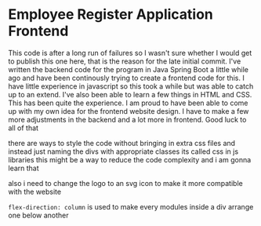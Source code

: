 # Employee Register Application Frontend

This code is after a long run of failures so I wasn't sure whether I would get to publish this one here, that is the reason for the late initial commit. I've written the backend code for the program in Java Spring Boot a little while ago and have been continously trying to create a frontend code for this. I have little experience in javascript so this took a while but was able to catch up to an extend. I've also been able to learn a few things in HTML and CSS. This has been quite the experience. I am proud to have been able to come up with my own idea for the frontend website design. I have to make a few more adjustments in the backend and a lot more in frontend. Good luck  to all of that


there are ways to style the code without bringing in extra css files and instead just naming the divs with appropriate classes its called css in js libraries this might be a way to reduce the code complexity and i am gonna learn that

also i need to change the logo to an svg icon to make it more compatible with the website

```flex-direction: column``` is used to make every modules inside a div arrange one below another 
